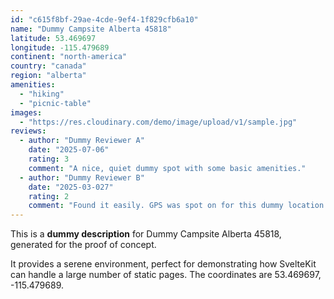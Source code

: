 ```yaml
---
id: "c615f8bf-29ae-4cde-9ef4-1f829cfb6a10"
name: "Dummy Campsite Alberta 45818"
latitude: 53.469697
longitude: -115.479689
continent: "north-america"
country: "canada"
region: "alberta"
amenities:
  - "hiking"
  - "picnic-table"
images:
  - "https://res.cloudinary.com/demo/image/upload/v1/sample.jpg"
reviews:
  - author: "Dummy Reviewer A"
    date: "2025-07-06"
    rating: 3
    comment: "A nice, quiet dummy spot with some basic amenities."
  - author: "Dummy Reviewer B"
    date: "2025-03-027"
    rating: 2
    comment: "Found it easily. GPS was spot on for this dummy location."
---
```


This is a **dummy description** for Dummy Campsite Alberta 45818, generated for the proof of concept.

It provides a serene environment, perfect for demonstrating how SvelteKit can handle a large number of static pages. The coordinates are 53.469697, -115.479689.
